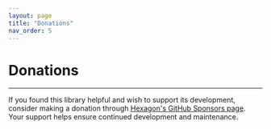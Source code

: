 ```yaml
---
layout: page
title: "Donations"
nav_order: 5
---
```


# Donations

---

If you found this library helpful and wish to support its development, consider making a donation through [Hexagon's GitHub Sponsors page](https://github.com/sponsors/hexagon). Your support helps ensure continued development and maintenance.